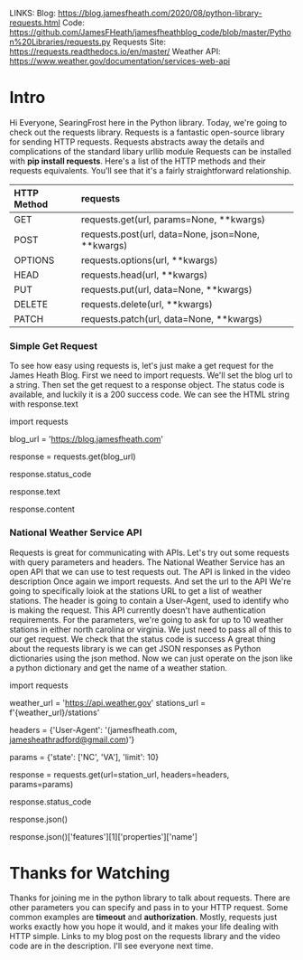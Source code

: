 
LINKS:
Blog: https://blog.jamesfheath.com/2020/08/python-library-requests.html
Code: https://github.com/JamesFHeath/jamesfheathblog_code/blob/master/Python%20Libraries/requests.py
Requests Site: https://requests.readthedocs.io/en/master/
Weather API: https://www.weather.gov/documentation/services-web-api

# Intro
Hi Everyone, SearingFrost here in the Python library.
Today, we're going to check out the requests library. 
Requests is a fantastic open-source library for sending HTTP requests. 
Requests abstracts away the details and complications of the standard libary urllib module
Requests can be installed with **pip install requests**.
Here's a list of the HTTP methods and their requests equivalents.
You'll see that it's a fairly straightforward relationship. 

| HTTP Method | requests |
|:------|:--------|
| GET | requests.get(url, params=None, **kwargs) |
| POST | requests.post(url, data=None, json=None, **kwargs) |
| OPTIONS | requests.options(url, **kwargs) |
| HEAD | requests.head(url, **kwargs) |
| PUT | requests.put(url, data=None, **kwargs) |
| DELETE | requests.delete(url, **kwargs) |
| PATCH | requests.patch(url, data=None, **kwargs) |

### Simple Get Request
To see how easy using requests is, let's just make a get request for the James Heath Blog. 
First we need to import requests.
We'll set the blog url to a string.
Then set the get request to a response object.
The status code is available, and luckily it is a 200 success code.
We can see the HTML string with response.text

import requests

blog_url = 'https://blog.jamesfheath.com'

response = requests.get(blog_url)

response.status_code

response.text

response.content

### National Weather Service API
Requests is great for communicating with APIs. 
Let's try out some requests with query parameters and headers. 
The National Weather Service has an open API that we can use to test requests out. 
The API is linked in the video description
Once again we import requests.
And set the url to the API
We're going to specifically loiok at the stations URL to get a list of weather stations.
The header is going to contain a User-Agent, used to identify who is making the request.
This API currently doesn't have authentication requirements. 
For the parameters, we're going to ask for up to 10 weather stations in either north carolina or virginia. 
We just need to pass all of this to our get request. 
We check that the status code is success
A great thing about the requests library is we can get JSON responses as Python dictionaries using the json method.
Now we can just operate on the json like a python dictionary and get the name of a weather station.

import requests

weather_url = 'https://api.weather.gov'
stations_url = f'{weather_url}/stations'

headers = {'User-Agent': '(jamesfheath.com, jamesheathradford@gmail.com)'}

params = {'state': ['NC', 'VA'],
          'limit': 10}

response = requests.get(url=station_url, headers=headers, params=params)

response.status_code

response.json()

response.json()['features'][1]['properties']['name']


# Thanks for Watching
Thanks for joining me in the python library to talk about requests.
There are other parameters you can specify and pass in to your HTTP request. 
Some common examples are **timeout** and **authorization**. 
Mostly, requests just works exactly how you hope it would, and it makes your life dealing with HTTP simple. 
Links to my blog post on the requests library and the video code are in the description. 
I'll see everyone next time. 